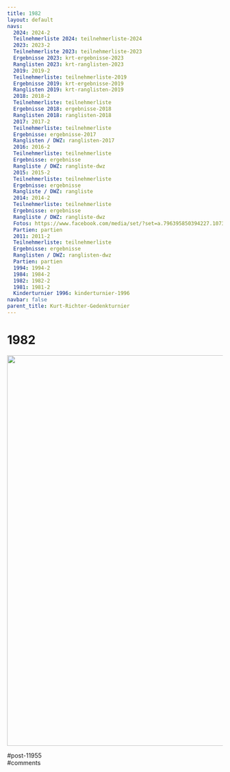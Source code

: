 ```yaml
---
title: 1982 
layout: default
navs:
  2024: 2024-2
  Teilnehmerliste 2024: teilnehmerliste-2024
  2023: 2023-2
  Teilnehmerliste 2023: teilnehmerliste-2023
  Ergebnisse 2023: krt-ergebnisse-2023
  Ranglisten 2023: krt-ranglisten-2023
  2019: 2019-2
  Teilnehmerliste: teilnehmerliste-2019
  Ergebnisse 2019: krt-ergebnisse-2019
  Ranglisten 2019: krt-ranglisten-2019
  2018: 2018-2
  Teilnehmerliste: teilnehmerliste
  Ergebnisse 2018: ergebnisse-2018
  Ranglisten 2018: ranglisten-2018
  2017: 2017-2
  Teilnehmerliste: teilnehmerliste
  Ergebnisse: ergebnisse-2017
  Ranglisten / DWZ: ranglisten-2017
  2016: 2016-2
  Teilnehmerliste: teilnehmerliste
  Ergebnisse: ergebnisse
  Rangliste / DWZ: rangliste-dwz
  2015: 2015-2
  Teilnehmerliste: teilnehmerliste
  Ergebnisse: ergebnisse
  Rangliste / DWZ: rangliste
  2014: 2014-2
  Teilnehmerliste: teilnehmerliste
  Ergebnisse: ergebnisse
  Rangliste / DWZ: rangliste-dwz
  Fotos: https://www.facebook.com/media/set/?set=a.796395850394227.1073741841.214119148621903&type=1
  Partien: partien
  2011: 2011-2
  Teilnehmerliste: teilnehmerliste
  Ergebnisse: ergebnisse
  Ranglisten / DWZ: ranglisten-dwz
  Partien: partien
  1994: 1994-2
  1984: 1984-2
  1982: 1982-2
  1981: 1981-2
  Kinderturnier 1996: kinderturnier-1996
navbar: false
parent_title: Kurt-Richter-Gedenkturnier
---
```

<div class="post-11955 page type-page status-publish hentry" id="post-11955">
<h1 class="entry-title">1982</h1>
<div class="entry-content">
<p><a href="https://www.narva-schach.de/wordpress/wp-content/uploads/2023/12/CCE_20231225_020116_0001.jpg"><img alt="" class="aligncenter size-large wp-image-11956" decoding="async" height="913" sizes="(max-width: 640px) 100vw, 640px" src="https://www.narva-schach.de/wordpress/wp-content/uploads/2023/12/CCE_20231225_020116_0001-718x1024.jpg" srcset="https://www.narva-schach.de/wordpress/wp-content/uploads/2023/12/CCE_20231225_020116_0001-718x1024.jpg 718w, https://www.narva-schach.de/wordpress/wp-content/uploads/2023/12/CCE_20231225_020116_0001-210x300.jpg 210w, https://www.narva-schach.de/wordpress/wp-content/uploads/2023/12/CCE_20231225_020116_0001-768x1095.jpg 768w, https://www.narva-schach.de/wordpress/wp-content/uploads/2023/12/CCE_20231225_020116_0001-1077x1536.jpg 1077w, https://www.narva-schach.de/wordpress/wp-content/uploads/2023/12/CCE_20231225_020116_0001.jpg 1156w" width="640"/></a></p>
</div><!-- .entry-content -->
</div> #post-11955 
<div id="comments">
</div> #comments 
